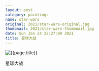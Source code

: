 ```yaml
---
layout: post
category: paintings
name: star-wars
original: 2021/star-wars-original.jpg
thumbnail: 2021/star-wars-thumbnail.jpg
date: Sun Jan 24 22:27:09 2021
title: 星球大战
---
```


![{{page.title}}](/gallery/{{page.category}}/{{page.original}})

星球大战
